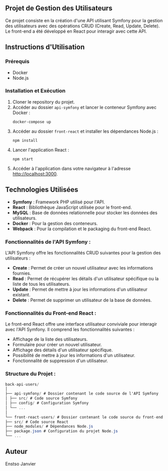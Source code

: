 ## Projet de Gestion des Utilisateurs

Ce projet consiste en la création d'une API utilisant Symfony pour la gestion des utilisateurs avec des opérations CRUD (Create, Read, Update, Delete). Le front-end a été développé en React pour interagir avec cette API. 


## Instructions d'Utilisation

### Prérequis

- Docker
- Node.js

### Installation et Exécution

1. Cloner le repository du projet.
2. Accéder au dossier `api-symfony` et lancer le conteneur Symfony avec Docker :
    ```
    docker-compose up
    ```
3. Accéder au dossier `front-react` et installer les dépendances Node.js :
    ```
    npm install
    ```
4. Lancer l'application React :
    ```
    npm start
    ```
5. Accéder à l'application dans votre navigateur à l'adresse [http://localhost:3000](http://localhost:3000).

## Technologies Utilisées

- **Symfony** : Framework PHP utilisé pour l'API.
- **React** : Bibliothèque JavaScript utilisée pour le front-end.
- **MySQL** : Base de données relationnelle pour stocker les données des utilisateurs.
- **Docker** : Pour la gestion des conteneurs.
- **Webpack** : Pour la compilation et le packaging du front-end React.



### Fonctionnalités de l'API Symfony :

L'API Symfony offre les fonctionnalités CRUD suivantes pour la gestion des utilisateurs :

- **Create** : Permet de créer un nouvel utilisateur avec les informations fournies.
- **Read** : Permet de récupérer les détails d'un utilisateur spécifique ou la liste de tous les utilisateurs.
- **Update** : Permet de mettre à jour les informations d'un utilisateur existant.
- **Delete** : Permet de supprimer un utilisateur de la base de données.

### Fonctionnalités du Front-end React :

Le front-end React offre une interface utilisateur conviviale pour interagir avec l'API Symfony. Il comprend les fonctionnalités suivantes :

- Affichage de la liste des utilisateurs.
- Formulaire pour créer un nouvel utilisateur.
- Affichage des détails d'un utilisateur spécifique.
- Possibilité de mettre à jour les informations d'un utilisateur.
- Fonctionnalité de suppression d'un utilisateur.

### Structure du Projet :

```csharp
back-api-users/
│
├── api-symfony/ # Dossier contenant le code source de l'API Symfony
│ ├── src/ # Code source Symfony
│ ├── config/ # Configuration Symfony
│ └── ...
│
└── front-react-users/ # Dossier contenant le code source du front-end React
├── src/ # Code source React
├── node_modules/ # Dépendances Node.js
├── package.json # Configuration du projet Node.js
└── ...
```

## Auteur

Enstso Janvier


